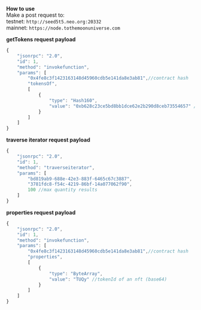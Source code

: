 **How to use**  
Make a post request to:  
testnet: `http://seed5t5.neo.org:20332`  
mainnet: `https://node.tothemoonuniverse.com`  
  

**getTokens request payload**
```js
{
    "jsonrpc": "2.0",
    "id": 1,
    "method": "invokefunction",
    "params": [
        "0x4fe8c3f1423163148d45960cdb5e141da8e3ab81",//contract hash
        "tokensOf",
        [
            {
                "type": "Hash160",
                "value": "0xb628c23ce5bd8bb1dce62e2b290d8ceb73554657" //Neo 3 address to script hash
            }
        ]
    ]
}
```

**traverse iterator request payload**
```js
{
    "jsonrpc": "2.0",
    "id": 1,
    "method": "traverseiterator",
    "params": [
        "bd819ab9-688e-42e3-883f-6465c67c3887",
        "3781fdc8-f54c-4219-86bf-14a077062f90",
        100 //max quantity results
    ]
}
```

**properties request payload**
```js
{
    "jsonrpc": "2.0",
    "id": 1,
    "method": "invokefunction",
    "params": [
        "0x4fe8c3f1423163148d45960cdb5e141da8e3ab81",//contract hash
        "properties",
        [
            {
                "type": "ByteArray",
                "value": "TUQy" //tokenId of an nft (base64)
            }
        ]
    ]
}
```
